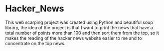 # Hacker_News

This web scarping project was created using Python and beautiful soup library, the idea of the project is that
I want to print the news that have a total number of points more than 100 and then sort them from the top, so it
makes the reading of the hacker news website easier to me and to concentrate on the top news.

